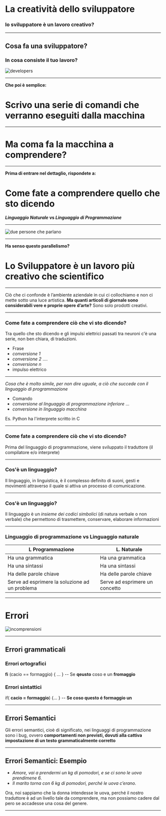 
# La creatività dello sviluppatore
### lo sviluppatore è un lavoro creativo?

---

## Cosa fa una sviluppatore?
### In cosa consiste il tuo lavoro?

![developers](https://media.giphy.com/media/2yU3Ex75PRjeE/giphy.gif)

---

**Che poi è semplice:**
# Scrivo una serie di comandi che verranno eseguiti dalla macchina

---

# Ma coma fa la macchina a comprendere?

---

**Prima di entrare nel dettaglio, rispondete a:**
# Come fate a comprendere quello che sto dicendo

**_Linguaggio Naturale_ vs _Linguaggio di Programmazione_**

---
![due persone che parlano](http://www.artspecialday.com/9art/wp-content/uploads/2017/09/immagine-copertina-2.jpg)

---

**Ha senso questo parallelismo?**

# Lo Sviluppatore è un lavoro più creativo che scientifico

---

Ciò che ci confonde è l’ambiente aziendale in cui ci collochiamo e non ci mette sotto una luce artistica. **Ma quanti articoli di giornale sono considerabili vere e proprie opere d’arte?** Sono solo prodotti creativi.

---

### Come fate a comprendere ciò che vi sto dicendo?
Tra quello che sto dicendo e gli impulsi elettrici passati tra neuroni c'è una serie, non ben chiara, di traduzioni.

* Frase
* _conversione 1_
* _conversione 2_
....
* _conversione n_
* impulso elettrico

---
 *Cosa che è molto simile, per non dire uguale, a ciò che succede con il linguaggio di programmazione*
* Comando
* _conversione al linguaggio di programmazione inferiore_
...
* _conversione in linguaggio macchina_

Es. Python ha l'interprete scritto in C

---
### Come fate a comprendere ciò che vi sto dicendo?
Prima del linguaggio di programmazione, viene sviluppato il traduttore (il compilatore e/o interprete)

---
 ### Cos'è un linguaggio?
 Il linguaggio, in linguistica, è il complesso definito di suoni, gesti e movimenti attraverso il quale si attiva un processo di comunicazione.
 
 ---
 ### Cos'è un linguaggio?
Il linguaggio è un *insieme dei codici simbolici* (di natura verbale o non verbale) che permettono di trasmettere, conservare, elaborare informazioni

---
### Linguaggio di programmazione vs Linguaggio naturale
| L Programmazione  |  L. Naturale |   
|---|---|
| Ha una  grammatica  | Ha una  grammatica  |  
|  Ha una sintassi | Ha una sintassi  |   
|  Ha delle parole chiave | Ha delle parole chiave  |
| Serve ad esprimere la soluzione ad un problema | Serve ad esprimere un concetto |

---
# Errori
![incomprensioni](https://www.researchgate.net/profile/Peter_Eyerer/post/What_is_misunderstanding/attachment/59d6258d6cda7b8083a21be0/AS%3A452261437546496%401484838937114/image/misunderstand..jpg)

---
## Errori grammaticali

### Errori ortografici

 **fi** (cacio == formaggio) { … }  --  Se **qeusto** coso e un **fromaggio**
 
 ### Errori sintattici
 if( **cacio = formaggio**) {… } -- **Se coso questo é formaggio un**
 
 ---
 
 ## Errori Semantici
 Gli errori semantici, cioè di significato, nei linguaggi di programmazione sono i bug, ovvero **comportamenti non previsti, dovuti alla cattiva impostazione di un testo grammaticalmente corretto**
 
 ---
 
 ## Errori Semantici: Esempio
 
 - _Amore, vai a prendermi un kg di pomodori, e se ci sono le uova prendimene 6._
- _Il marito torna con 6 kg di pomodori, perché le uova c’erano._

Ora, noi sappiamo che la donna intendesse le uova, perché il nostro traduttore è ad un livello tale da comprendere, ma non possiamo cadere dal pero se accadesse una cosa del genere.

---

 
 
 
 








